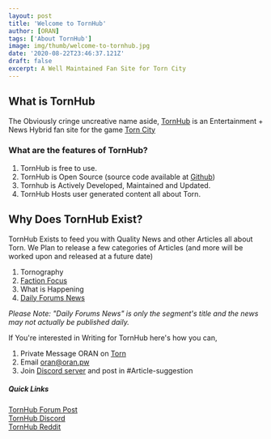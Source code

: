 ```yaml
---
layout: post
title: 'Welcome to TornHub'
author: [ORAN]
tags: ['About TornHub']
image: img/thumb/welcome-to-tornhub.jpg
date: '2020-08-22T23:46:37.121Z'
draft: false
excerpt: A Well Maintained Fan Site for Torn City
---
```


## What is TornHub
The Obviously cringe uncreative name aside, [TornHub](https://torn.oran.pw) is an Entertainment + News Hybrid fan site for the game [Torn City](https://torn.com)

### What are the features of TornHub?  

1. TornHub is free to use.
2. TornHub is Open Source (source code available at [Github](https://github.com/OranWeb/tornhub))
3. Tornhub is Actively Developed, Maintained and Updated.
4. TornHub Hosts user generated content all about Torn.

## Why Does TornHub Exist?
TornHub Exists to feed you with Quality News and other Articles all about Torn.
We Plan to release a few categories of Articles (and more will be worked upon and released at a future date)

1. Tornography
2. [Faction Focus](../tags/faction-focus/)
3. What is Happening
4. [Daily Forums News](../tags/daily-forums-news/)  

_Please Note: "Daily Forums News" is only the segment's title and the news may not actually be published daily._

If You're interested in Writing for TornHub here's how you can,

1. Private Message ORAN on [Torn](https://www.torn.com/profiles.php?XID=1778676)
2. Email [oran@oran.pw](mailto:oran@oran.pw)
3. Join [Discord server](https://discord.gg/yvNCTXB) and post in #Article-suggestion


##### Quick Links

[TornHub Forum Post](https://torn.com/forums.php)  
[TornHub Discord](https://github.com/OranWeb/tornhub)  
[TornHub Reddit](https://reddit.com/r/tornhub)  
